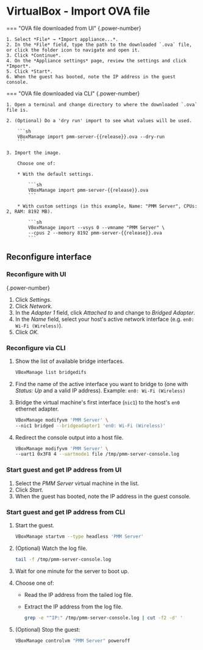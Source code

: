 # VirtualBox - Import OVA file

=== "OVA file downloaded from UI"
{.power-number}

    1. Select *File* → *Import appliance...*.
    2. In the *File* field, type the path to the downloaded `.ova` file, or click the folder icon to navigate and open it.
    3. Click *Continue*.
    4. On the *Appliance settings* page, review the settings and click *Import*.
    5. Click *Start*.
    6. When the guest has booted, note the IP address in the guest console.

=== "OVA file downloaded via CLI"
{.power-number}

    1. Open a terminal and change directory to where the downloaded `.ova` file is.

    2. (Optional) Do a 'dry run' import to see what values will be used.

        ```sh
        VBoxManage import pmm-server-{{release}}.ova --dry-run
        ```

    3. Import the image.
        
        Choose one of:
        
        * With the default settings.

            ```sh
            VBoxManage import pmm-server-{{release}}.ova
            ```

        * With custom settings (in this example, Name: "PMM Server", CPUs: 2, RAM: 8192 MB).

            ```sh
            VBoxManage import --vsys 0 --vmname "PMM Server" \
            --cpus 2 --memory 8192 pmm-server-{{release}}.ova
            ```

## Reconfigure interface


### Reconfigure with UI
{.power-number}

1. Click *Settings*.
2. Click *Network*.
3. In the *Adapter 1* field, click *Attached to* and change to *Bridged Adapter*.
4. In the *Name* field, select your host's active network interface (e.g. `en0: Wi-Fi (Wireless)`).
5. Click *OK*.

### Reconfigure via CLI

1. Show the list of available bridge interfaces.

    ```sh
    VBoxManage list bridgedifs
    ```

2. Find the name of the active interface you want to bridge to (one with *Status: Up* and a valid IP address). Example: `en0: Wi-Fi (Wireless)`

3. Bridge the virtual machine's first interface (`nic1`) to the host's `en0` ethernet adapter.

    ```sh
    VBoxManage modifyvm 'PMM Server' \
    --nic1 bridged --bridgeadapter1 'en0: Wi-Fi (Wireless)'
    ```

4. Redirect the console output into a host file.

    ```sh
    VBoxManage modifyvm 'PMM Server' \
    --uart1 0x3F8 4 --uartmode1 file /tmp/pmm-server-console.log
    ```

### Start guest and get IP address from UI

1. Select the *PMM Server* virtual machine in the list.
2. Click *Start*.
3. When the guest has booted, note the IP address in the guest console.

### Start guest and get IP address from CLI

1. Start the guest.

    ```sh
    VBoxManage startvm --type headless 'PMM Server'
    ```

2. (Optional) Watch the log file.

    ```sh
    tail -f /tmp/pmm-server-console.log
    ```

3. Wait for one minute for the server to boot up.

4. Choose one of:

    - Read the IP address from the tailed log file.
    - Extract the IP address from the log file.

        ```sh
        grep -e "^IP:" /tmp/pmm-server-console.log | cut -f2 -d' '
        ```

5. (Optional) Stop the guest:

    ```sh
    VBoxManage controlvm "PMM Server" poweroff
    ```